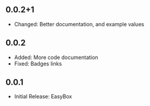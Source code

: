 ## 0.0.2+1

* Changed: Better documentation, and example values

## 0.0.2

* Added: More code documentation
* Fixed: Badges links

## 0.0.1

* Initial Release: EasyBox
